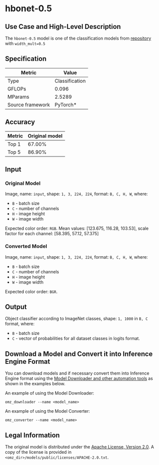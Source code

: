 # hbonet-0.5

## Use Case and High-Level Description

The `hbonet-0.5` model is one of the classification models from [repository](https://github.com/d-li14/HBONet) with `width_mult=0.5`

## Specification

| Metric            | Value         |
|-------------------|---------------|
| Type              | Classification|
| GFLOPs            | 0.096         |
| MParams           | 2.5289        |
| Source framework  | PyTorch\*     |

## Accuracy

| Metric | Original model |
| ------ | -------------- |
| Top 1  | 67.00%         |
| Top 5  | 86.90%         |

## Input

### Original Model

Image, name: `input`, shape: `1, 3, 224, 224`, format: `B, C, H, W`, where:

- `B` - batch size
- `C` - number of channels
- `H` - image height
- `W` - image width

 Expected color order: `RGB`.
 Mean values: [123.675, 116.28, 103.53], scale factor for each channel: [58.395, 57.12, 57.375]

### Converted Model

Image, name: `input`, shape: `1, 3, 224, 224`, format: `B, C, H, W`, where:

- `B` - batch size
- `C` - number of channels
- `H` - image height
- `W` - image width

Expected color order: `BGR`.

## Output

Object classifier according to ImageNet classes, shape: `1, 1000` in `B, C` format, where:

- `B` - batch size
- `C` - vector of probabilities for all dataset classes in logits format.

## Download a Model and Convert it into Inference Engine Format

You can download models and if necessary convert them into Inference Engine format using the [Model Downloader and other automation tools](../../../tools/model_tools/README.md) as shown in the examples below.

An example of using the Model Downloader:
```
omz_downloader --name <model_name>
```

An example of using the Model Converter:
```
omz_converter --name <model_name>
```

## Legal Information

The original model is distributed under the
[Apache License, Version 2.0](https://raw.githubusercontent.com/d-li14/HBONet/master/LICENSE).
A copy of the license is provided in `<omz_dir>/models/public/licenses/APACHE-2.0.txt`.
